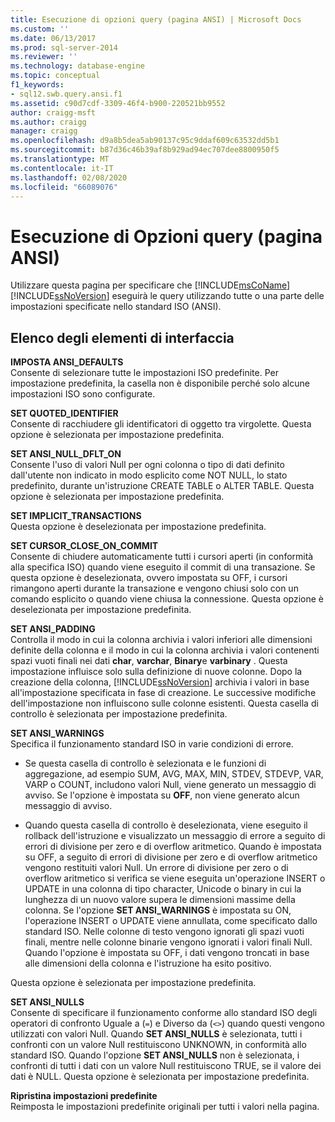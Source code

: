 ```yaml
---
title: Esecuzione di opzioni query (pagina ANSI) | Microsoft Docs
ms.custom: ''
ms.date: 06/13/2017
ms.prod: sql-server-2014
ms.reviewer: ''
ms.technology: database-engine
ms.topic: conceptual
f1_keywords:
- sql12.swb.query.ansi.f1
ms.assetid: c90d7cdf-3309-46f4-b900-220521bb9552
author: craigg-msft
ms.author: craigg
manager: craigg
ms.openlocfilehash: d9a8b5dea5ab90137c95c9ddaf609c63532dd5b1
ms.sourcegitcommit: b87d36c46b39af8b929ad94ec707dee8800950f5
ms.translationtype: MT
ms.contentlocale: it-IT
ms.lasthandoff: 02/08/2020
ms.locfileid: "66089076"
---
```

# <a name="query-options-execution-ansi-page"></a>Esecuzione di Opzioni query (pagina ANSI)
  Utilizzare questa pagina per specificare che [!INCLUDE[msCoName](../includes/msconame-md.md)] [!INCLUDE[ssNoVersion](../includes/ssnoversion-md.md)] eseguirà le query utilizzando tutte o una parte delle impostazioni specificate nello standard ISO (ANSI).  
  
## <a name="uielement-list"></a>Elenco degli elementi di interfaccia  
 **IMPOSTA ANSI_DEFAULTS**  
 Consente di selezionare tutte le impostazioni ISO predefinite. Per impostazione predefinita, la casella non è disponibile perché solo alcune impostazioni ISO sono configurate.  
  
 **SET QUOTED_IDENTIFIER**  
 Consente di racchiudere gli identificatori di oggetto tra virgolette. Questa opzione è selezionata per impostazione predefinita.  
  
 **SET ANSI_NULL_DFLT_ON**  
 Consente l'uso di valori Null per ogni colonna o tipo di dati definito dall'utente non indicato in modo esplicito come NOT NULL, lo stato predefinito, durante un'istruzione CREATE TABLE o ALTER TABLE. Questa opzione è selezionata per impostazione predefinita.  
  
 **SET IMPLICIT_TRANSACTIONS**  
 Questa opzione è deselezionata per impostazione predefinita.  
  
 **SET CURSOR_CLOSE_ON_COMMIT**  
 Consente di chiudere automaticamente tutti i cursori aperti (in conformità alla specifica ISO) quando viene eseguito il commit di una transazione. Se questa opzione è deselezionata, ovvero impostata su OFF, i cursori rimangono aperti durante la transazione e vengono chiusi solo con un comando esplicito o quando viene chiusa la connessione. Questa opzione è deselezionata per impostazione predefinita.  
  
 **SET ANSI_PADDING**  
 Controlla il modo in cui la colonna archivia i valori inferiori alle dimensioni definite della colonna e il modo in cui la colonna archivia i valori contenenti spazi vuoti finali nei dati **char**, **varchar**, **Binary**e **varbinary** . Questa impostazione influisce solo sulla definizione di nuove colonne. Dopo la creazione della colonna, [!INCLUDE[ssNoVersion](../includes/ssnoversion-md.md)] archivia i valori in base all'impostazione specificata in fase di creazione. Le successive modifiche dell'impostazione non influiscono sulle colonne esistenti. Questa casella di controllo è selezionata per impostazione predefinita.  
  
 **SET ANSI_WARNINGS**  
 Specifica il funzionamento standard ISO in varie condizioni di errore.  
  
-   Se questa casella di controllo è selezionata e le funzioni di aggregazione, ad esempio SUM, AVG, MAX, MIN, STDEV, STDEVP, VAR, VARP o COUNT, includono valori Null, viene generato un messaggio di avviso. Se l'opzione è impostata su **OFF**, non viene generato alcun messaggio di avviso.  
  
-   Quando questa casella di controllo è deselezionata, viene eseguito il rollback dell'istruzione e visualizzato un messaggio di errore a seguito di errori di divisione per zero e di overflow aritmetico. Quando è impostata su OFF, a seguito di errori di divisione per zero e di overflow aritmetico vengono restituiti valori Null. Un errore di divisione per zero o di overflow aritmetico si verifica se viene eseguita un'operazione INSERT o UPDATE in una colonna di tipo character, Unicode o binary in cui la lunghezza di un nuovo valore supera le dimensioni massime della colonna. Se l'opzione **SET ANSI_WARNINGS** è impostata su ON, l'operazione INSERT o UPDATE viene annullata, come specificato dallo standard ISO. Nelle colonne di testo vengono ignorati gli spazi vuoti finali, mentre nelle colonne binarie vengono ignorati i valori finali Null. Quando l'opzione è impostata su OFF, i dati vengono troncati in base alle dimensioni della colonna e l'istruzione ha esito positivo.  
  
 Questa opzione è selezionata per impostazione predefinita.  
  
 **SET ANSI_NULLS**  
 Consente di specificare il funzionamento conforme allo standard ISO degli operatori di confronto Uguale a (`=`) e Diverso da (`<>`) quando questi vengono utilizzati con valori Null. Quando **SET ANSI_NULLS** è selezionata, tutti i confronti con un valore Null restituiscono UNKNOWN, in conformità allo standard ISO. Quando l'opzione **SET ANSI_NULLS** non è selezionata, i confronti di tutti i dati con un valore Null restituiscono TRUE, se il valore dei dati è NULL. Questa opzione è selezionata per impostazione predefinita.  
  
 **Ripristina impostazioni predefinite**  
 Reimposta le impostazioni predefinite originali per tutti i valori nella pagina.  
  
  
